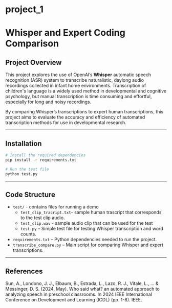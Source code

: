 # project_1
# Whisper and Expert Coding Comparison

## Project Overview

This project explores the use of OpenAI’s **Whisper** automatic speech recognition (ASR) system to transcribe naturalistic, daylong audio recordings collected in infant home environments. Transcription of children's language is a widely used method in developmental and cognitive psychology, but manual transcription is time consuming and effortful, especially for long and noisy recordings.

By comparing Whisper’s transcriptions to expert human transcriptions, this project aims to evaluate the accuracy and efficiency of automated transcription methods for use in developmental research.


---
## Installation
```bash
# Install the required dependencies 
pip install -r requirements.txt

# Run the test file
python test.py
```
---
## Code Structure

- `test/` - contains files for running a demo
    - `test_clip_tracript.txt`- sample human trascript that corresponds to the test clip audio.
    - `test_clip.wav` - sample audio clip that can be used for the test
    - `test.py` – Simple test file for testing Whisper transcription and word counts.
- `requirements.txt` – Python dependencies needed to run the project.
- `transcribe_compare.py` – Main script for comparing Whisper and expert transcriptions.

---
## References 
Sun, A., Londono, J. J., Elbaum, B., Estrada, L., Lazo, R. J., Vitale, L., ... & Messinger, D. S. (2024, May). Who said what? an automated approach to analyzing speech in preschool classrooms. In 2024 IEEE International Conference on Development and Learning (ICDL) (pp. 1-8). IEEE.


 
